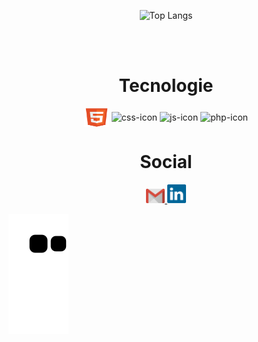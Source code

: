 
<div align = "center">
  
![Top Langs](https://github-readme-stats.vercel.app/api/top-langs/?username=d8barcelos&theme=dark)

</div>
<br>

<div align="center"> 
  <div style="display: inline_block"><br>
    <h1 align="center">Tecnologie</h1>
    <img align="center" height="30" width="40" alt="html-icon" src="https://raw.githubusercontent.com/devicons/devicon/master/icons/html5/html5-original.svg">
    <img align="center" height="30" width="40" alt="css-icon" src="https://cdn.jsdelivr.net/gh/devicons/devicon/icons/css3/css3-original.svg">
    <img align="center" height="30" width="40" alt="js-icon" src ="https://cdn.jsdelivr.net/gh/devicons/devicon/icons/javascript/javascript-original.svg">
    <img align="center" height="30" width="40" alt="php-icon" src="https://cdn.jsdelivr.net/gh/devicons/devicon/icons/php/php-plain.svg">
  </div>
    
  
  <div style="display: inline_block">
  <h1 align="center">Social</h1>
    <a href = "mailto: d8barcelos@gmail.com">
      <img width="30" src="gmail.svg">
    </a>
    <a href = "https://www.linkedin.com/in/diogo-barcelos/">
      <img width="30" src="linkedin.svg">
    </a>
  </div>
</div>

  
![Snake animation](https://github.com/d8barcelos/d8barcelos/blob/output/github-contribution-grid-snake.svg)
